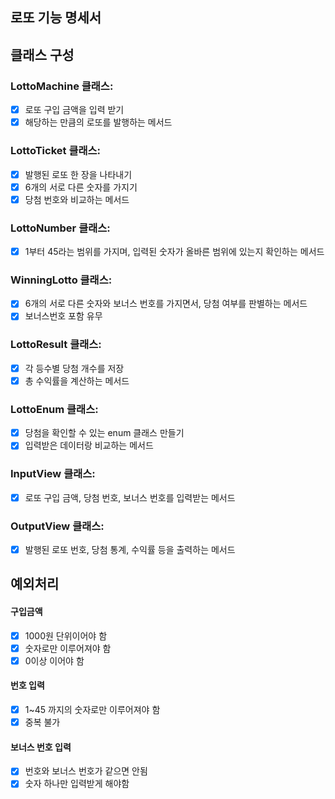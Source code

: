 ## 로또 기능 명세서

## 클래스 구성
### LottoMachine 클래스:
- [x] 로또 구입 금액을 입력 받기
- [x] 해당하는 만큼의 로또를 발행하는 메서드
### LottoTicket 클래스:
- [x] 발행된 로또 한 장을 나타내기
- [x] 6개의 서로 다른 숫자를 가지기 
- [x] 당첨 번호와 비교하는 메서드
### LottoNumber 클래스:
- [x] 1부터 45라는 범위를 가지며, 입력된 숫자가 올바른 범위에 있는지 확인하는 메서드
### WinningLotto 클래스:
- [x] 6개의 서로 다른 숫자와 보너스 번호를 가지면서, 당첨 여부를 판별하는 메서드
- [x] 보너스번호 포함 유무
### LottoResult 클래스:
- [x] 각 등수별 당첨 개수를 저장
- [x] 총 수익률을 계산하는 메서드
### LottoEnum 클래스:
- [x] 당첨을 확인할 수 있는 enum 클래스 만들기
- [x] 입력받은 데이터랑 비교하는 메서드
### InputView 클래스:
- [x] 로또 구입 금액, 당첨 번호, 보너스 번호를 입력받는 메서드
### OutputView 클래스:
- [x] 발행된 로또 번호, 당첨 통계, 수익률 등을 출력하는 메서드


## 예외처리
#### 구입금액
- [x] 1000원 단위이어야 함
- [x] 숫자로만 이루어져야 함
- [X] 0이상 이어야 함

#### 번호 입력
- [x] 1~45 까지의 숫자로만 이루어져야 함
- [x] 중복 불가

#### 보너스 번호 입력
- [x] 번호와 보너스 번호가 같으면 안됨
- [x] 숫자 하나만 입력받게 해야함
